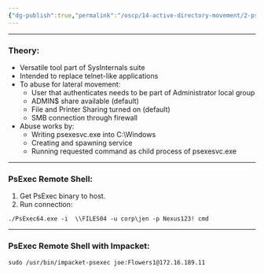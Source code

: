 ```yaml
---
{"dg-publish":true,"permalink":"/oscp/14-active-directory-movement/2-ps-exec/"}
---
```


----------
### Theory:
- Versatile tool part of SysInternals suite
- Intended to replace telnet-like applications
- To abuse for lateral movement:
	- User that authenticates needs to be part of Administrator local group
	- ADMIN$ share available (default)
	- File and Printer Sharing turned on (default)
	- SMB connection through firewall
- Abuse works by:
	- Writing psexesvc.exe into C:\\Windows
	- Creating and spawning service
	- Running requested command as child process of psexesvc.exe

---------
### PsExec Remote Shell:
1. Get PsExec binary to host.
2. Run connection:
```
./PsExec64.exe -i  \\FILES04 -u corp\jen -p Nexus123! cmd
```

--------
### PsExec Remote Shell with Impacket:
```
sudo /usr/bin/impacket-psexec joe:Flowers1@172.16.189.11
```